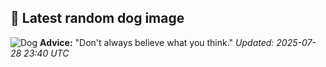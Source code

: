 ## 🐶 Latest random dog image
![Dog](https://images.dog.ceo/breeds/entlebucher/n02108000_3514.jpg)
**Advice:** "Don't always believe what you think."
*Updated: 2025-07-28 23:40 UTC*
